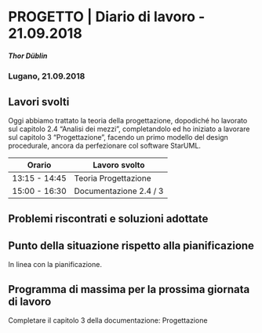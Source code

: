 # PROGETTO | Diario di lavoro - 21.09.2018
##### Thor Düblin
### Lugano, 21.09.2018

## Lavori svolti

Oggi abbiamo trattato la teoria della progettazione, dopodiché ho lavorato 
sul capitolo 2.4 “Analisi dei mezzi”, completandolo ed ho iniziato a lavorare 
sul capitolo 3 “Progettazione”, facendo un primo modello del design procedurale, 
ancora da perfezionare col software StarUML.


|Orario        |Lavoro svolto              |
|--------------|---------------------------|
|13:15 - 14:45 |Teoria Progettazione       |
|15:00 - 16:30 |Documentazione 2.4 / 3     |

##  Problemi riscontrati e soluzioni adottate

##  Punto della situazione rispetto alla pianificazione

In linea con la pianificazione.

## Programma di massima per la prossima giornata di lavoro

Completare il capitolo 3 della documentazione: Progettazione